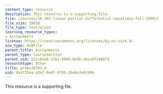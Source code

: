 ```yaml
---
content_type: resource
description: This resource is a supporting file.
file: /courses/18-303-linear-partial-differential-equations-fall-2006/8a4725eaa3ef0edf079926e8e3e0c986_probs18303.m
file_size: 10830
file_type: text/plain
learning_resource_types:
- Assignments
license: https://creativecommons.org/licenses/by-nc-sa/4.0/
ocw_type: OCWFile
parent_title: Assignments
parent_type: CourseSection
parent_uid: 521c6da8-15b1-0900-0e9b-dbea9f146bfd
resourcetype: Other
title: probs18303.m
uid: 8a4725ea-a3ef-0edf-0799-26e8e3e0c986
---
```

This resource is a supporting file.